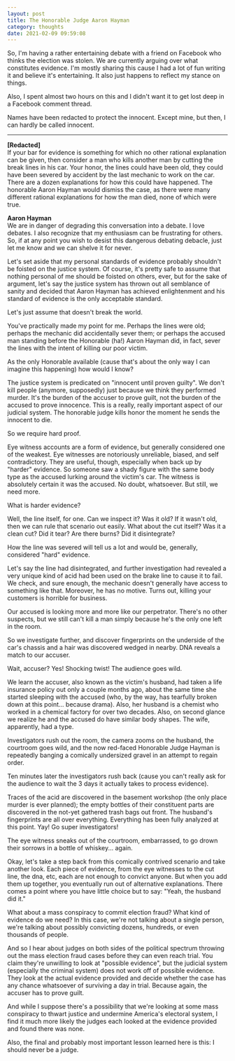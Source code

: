 ```yaml
---
layout: post
title: The Honorable Judge Aaron Hayman
category: thoughts
date: 2021-02-09 09:59:08
---
```


So, I'm having a rather entertaining debate with a friend on Facebook who thinks the election was stolen. We are currently arguing over what constitutes evidence. I'm mostly sharing this cause I had a lot of fun writing it and believe it's entertaining.  It also just happens to reflect my stance on things.

Also, I spent almost two hours on this and I didn't want it to get lost deep in a Facebook comment thread.

Names have been redacted to protect the innocent. Except mine, but then, I can hardly be called innocent.

<!--more-->

----

__[Redacted]__  
If your bar for evidence is something for which no other rational explanation can be given, then consider a man who kills another man by cutting the break lines in his car. Your honor, the lines could have been old, they could have been severed by accident by the last mechanic to work on the car. There are a dozen explanations for how this could have happened. The honorable Aaron Hayman would dismiss the case, as there were many different rational explanations for how the man died, none of which were true.

__Aaron Hayman__  
We are in danger of degrading this conversation into a debate. I love debates. I also recognize that my enthusiasm can be frustrating for others. So, if at any point you wish to desist this dangerous debating debacle, just let me know and we can shelve it for never.  

Let's set aside that my personal standards of evidence probably shouldn't be foisted on the justice system. Of course, it's pretty safe to assume that nothing personal of me should be foisted on others, ever, but for the sake of argument, let's say the justice system has thrown out all semblance of sanity and decided that Aaron Hayman has achieved enlightenment and his standard of evidence is the only acceptable standard.  

Let's just assume that doesn't break the world.  

You've practically made my point for me. Perhaps the lines were old; perhaps the mechanic did accidentally sever them; or perhaps the accused man standing before the Honorable (ha!) Aaron Hayman did, in fact, sever the lines with the intent of killing our poor victim.  

As the only Honorable available (cause that's about the only way I can imagine this happening) how would I know?  

The justice system is predicated on "innocent until proven guilty". We don't kill people (anymore, supposedly) just because we think they performed murder. It's the burden of the accuser to prove guilt, not the burden of the accused to prove innocence. This is a really, really important aspect of our judicial system. The honorable judge kills honor the moment he sends the innocent to die.  

So we require hard proof.  

Eye witness accounts are a form of evidence, but generally considered one of the weakest. Eye witnesses are notoriously unreliable, biased, and self contradictory. They are useful, though, especially when back up by "harder" evidence. So someone saw a shady figure with the same body type as the accused lurking around the victim's car. The witness is absolutely certain it was the accused. No doubt, whatsoever. But still, we need more.  

What is harder evidence?  

Well, the line itself, for one. Can we inspect it? Was it old? If it wasn't old, then we can rule that scenario out easily. What about the cut itself? Was it a clean cut? Did it tear? Are there burns? Did it disintegrate?  

How the line was severed will tell us a lot and would be, generally, considered "hard" evidence.  

Let's say the line had disintegrated, and further investigation had revealed a very unique kind of acid had been used on the brake line to cause it to fail. We check, and sure enough, the mechanic doesn't generally have access to something like that. Moreover, he has no motive. Turns out, killing your customers is horrible for business.  

Our accused is looking more and more like our perpetrator. There's no other suspects, but we still can't kill a man simply because he's the only one left in the room.  

So we investigate further, and discover fingerprints on the underside of the car's chassis and a hair was discovered wedged in nearby. DNA reveals a match to our accuser.  

Wait, accuser? Yes! Shocking twist! The audience goes wild.  

We learn the accuser, also known as the victim's husband, had taken a life insurance policy out only a couple months ago, about the same time she started sleeping with the accused (who, by the way, has tearfully broken down at this point... because drama). Also, her husband is a chemist who worked in a chemical factory for over two decades. Also, on second glance we realize he and the accused do have similar body shapes. The wife, apparently, had a type.  

Investigators rush out the room, the camera zooms on the husband, the courtroom goes wild, and the now red-faced Honorable Judge Hayman is repeatedly banging a comically undersized gravel in an attempt to regain order.  

Ten minutes later the investigators rush back (cause you can't really ask for the audience to wait the 3 days it actually takes to process evidence).  

Traces of the acid are discovered in the basement workshop (the only place murder is ever planned); the empty bottles of their constituent parts are discovered in the not-yet gathered trash bags out front. The husband's fingerprints are all over everything. Everything has been fully analyzed at this point. Yay! Go super investigators!  

The eye witness sneaks out of the courtroom, embarrassed, to go drown their sorrows in a bottle of whiskey... again.  

Okay, let's take a step back from this comically contrived scenario and take another look. Each piece of evidence, from the eye witnesses to the cut line, the dna, etc, each are not enough to convict anyone. But when you add them up together, you eventually run out of alternative explanations. There comes a point where you have little choice but to say: "Yeah, the husband did it."  

What about a mass conspiracy to commit election fraud? What kind of evidence do we need? In this case, we're not talking about a single person, we're talking about possibly convicting dozens, hundreds, or even thousands of people.  

And so I hear about judges on both sides of the political spectrum throwing out the mass election fraud cases before they can even reach trial. You claim they're unwilling to look at "possible evidence", but the judicial system (especially the criminal system) does not work off of possible evidence. They look at the actual evidence provided and decide whether the case has any chance whatsoever of surviving a day in trial. Because again, the accuser has to prove guilt.  

And while I suppose there's a possibility that we're looking at some mass conspiracy to thwart justice and undermine America's electoral system, I find it much more likely the judges each looked at the evidence provided and found there was none.  

Also, the final and probably most important lesson learned here is this: I should never be a judge.  


